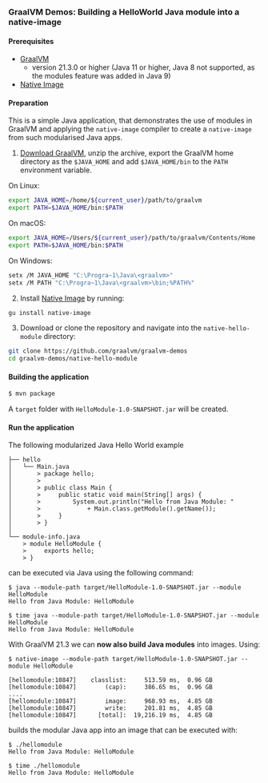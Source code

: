 ### GraalVM Demos: Building a HelloWorld Java module into a native-image

#### Prerequisites
- [GraalVM](http://graalvm.org/) 
   - version 21.3.0 or higher (Java 11 or higher, Java 8 not supported, as the modules feature was added in Java 9)
- [Native Image](https://www.graalvm.org/docs/reference-manual/native-image/)

#### Preparation

This is a simple Java application, that demonstrates the use of modules in GraalVM and applying the `native-image` compiler to create a `native-image` from such modularised Java apps.

1. [Download GraalVM](https://www.graalvm.org/downloads/), unzip the archive, export the GraalVM home directory as the `$JAVA_HOME` and add `$JAVA_HOME/bin` to the `PATH` environment variable.

  On Linux:
  ```bash
  export JAVA_HOME=/home/${current_user}/path/to/graalvm
  export PATH=$JAVA_HOME/bin:$PATH
  ```
  On macOS:
  ```bash
  export JAVA_HOME=/Users/${current_user}/path/to/graalvm/Contents/Home
  export PATH=$JAVA_HOME/bin:$PATH
  ```
  On Windows:
  ```bash
  setx /M JAVA_HOME "C:\Progra~1\Java\<graalvm>"
  setx /M PATH "C:\Progra~1\Java\<graalvm>\bin;%PATH%"
  ```

2. Install [Native Image](https://www.graalvm.org/docs/reference-manual/native-image/#install-native-image) by running:
  ```bash
  gu install native-image
  ```

3. Download or clone the repository and navigate into the `native-hello-module` directory:
  ```bash
  git clone https://github.com/graalvm/graalvm-demos
  cd graalvm-demos/native-hello-module
  ```

#### Building the application

```bash
$ mvn package
```

A `target` folder with `HelloModule-1.0-SNAPSHOT.jar` will be created.

#### Run the application

The following modularized Java Hello World example

    ├── hello
    │   └── Main.java
    │       > package hello;
    │       > 
    │       > public class Main {
    │       >     public static void main(String[] args) {
    │       >         System.out.println("Hello from Java Module: "
    │       >             + Main.class.getModule().getName());
    │       >     }
    │       > }
    │
    └── module-info.java
        > module HelloModule {
        >     exports hello;
        > }

can be executed via Java using the following command:

    $ java --module-path target/HelloModule-1.0-SNAPSHOT.jar --module HelloModule
    Hello from Java Module: HelloModule

    $ time java --module-path target/HelloModule-1.0-SNAPSHOT.jar --module HelloModule
    Hello from Java Module: HelloModule


With GraalVM 21.3 we can **now also build Java modules** into images. Using:

    $ native-image --module-path target/HelloModule-1.0-SNAPSHOT.jar --module HelloModule

    [hellomodule:10847]    classlist:     513.59 ms,  0.96 GB
    [hellomodule:10847]        (cap):     386.65 ms,  0.96 GB
    ....
    [hellomodule:10847]        image:     968.93 ms,  4.85 GB
    [hellomodule:10847]        write:     201.81 ms,  4.85 GB
    [hellomodule:10847]      [total]:  19,216.19 ms,  4.85 GB
                                          
builds the modular Java app into an image that can be executed with:

    $ ./hellomodule 
    Hello from Java Module: HelloModule

    $ time ./hellomodule 
    Hello from Java Module: HelloModule
